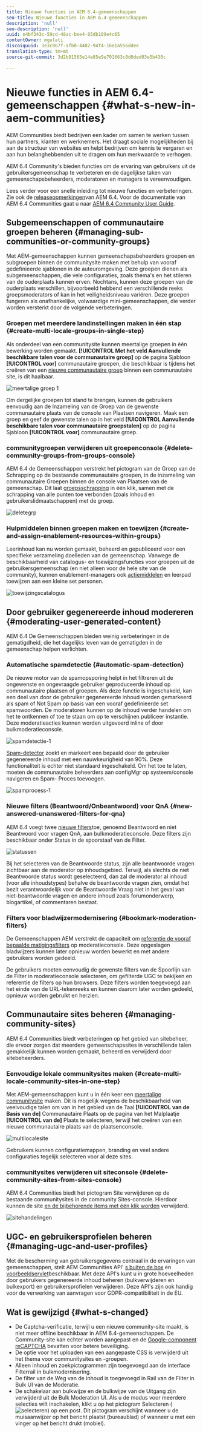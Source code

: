 ```yaml
---
title: Nieuwe functies in AEM 6.4-gemeenschappen
seo-title: Nieuwe functies in AEM 6.4-gemeenschappen
description: 'null'
seo-description: 'null'
uuid: e4bf343c-59cd-48ac-bee4-85db109e4c65
contentOwner: mgulati
discoiquuid: 3e3c867f-afb0-4402-94f4-16e1a556ddee
translation-type: tm+mt
source-git-commit: 3d2b91565e14e85e9e701663c8d0ded03e5b430c

---
```



# Nieuwe functies in AEM 6.4-gemeenschappen {#what-s-new-in-aem-communities}

AEM Communities biedt bedrijven een kader om samen te werken tussen hun partners, klanten en werknemers. Het draagt sociale mogelijkheden bij aan de structuur van websites en helpt bedrijven om kennis te vergaren en aan hun belanghebbenden uit te dragen om hun merkwaarde te verhogen.

AEM 6.4 Community&#39;s bieden functies om de ervaring van gebruikers uit de gebruikersgemeenschap te verbeteren en de dagelijkse taken van gemeenschapsbeheerders, moderatoren en managers te vereenvoudigen.

Lees verder voor een snelle inleiding tot nieuwe functies en verbeteringen. Zie ook de [releaseopmerkingen](../release-notes/communities-release-notes.md)van AEM 6.4. Voor de documentatie van AEM 6.4 Communities gaat u naar [AEM 6.4 Community User Guide](home.md).

## Subgemeenschappen of communautaire groepen beheren {#managing-sub-communities-or-community-groups}

Met AEM-gemeenschappen kunnen gemeenschapsbeheerders groepen en subgroepen binnen de communitysite maken met behulp van vooraf gedefinieerde sjablonen in de auteuromgeving. Deze groepen dienen als subgemeenschappen, die vele configuraties, zoals thema&#39;s en het stileren van de ouderplaats kunnen erven. Nochtans, kunnen deze groepen van de ouderplaats verschillen, bijvoorbeeld hebbend een verschillende reeks groepsmoderators of kan in het veiligheidsniveau variëren. Deze groepen fungeren als onafhankelijke, volwaardige mini-gemeenschappen, die verder worden versterkt door de volgende verbeteringen.

### Groepen met meerdere landinstellingen maken in één stap {#create-multi-locale-groups-in-single-step}

Als onderdeel van een communitysite kunnen meertalige groepen in één bewerking worden gemaakt. **[!UICONTROL Met het veld Aanvullende beschikbare talen voor de communautaire groep]** op de pagina Sjabloon **[!UICONTROL voor]** communautaire groepen, die beschikbaar is tijdens het creëren van een [nieuwe communautaire groep](groups.md) binnen een communautaire site, is dit haalbaar.

![meertalige groep 1](assets/multilingualgroup-1.png)

Om dergelijke groepen tot stand te brengen, kunnen de gebruikers eenvoudig aan de Inzameling van de Groep van de gewenste communautaire plaats van de console van Plaatsen navigeren. Maak een groep en geef de gewenste talen op in het veld **[!UICONTROL Aanvullende beschikbare talen voor communautaire groepstalen]** op de pagina Sjabloon **[!UICONTROL voor]** communautaire groep.

### communitygroepen verwijderen uit groepenconsole {#delete-community-groups-from-groups-console}

AEM 6.4 de Gemeenschappen verstrekt het pictogram van de Groep van de Schrapping op de bestaande communautaire groepen, in de inzameling van communautaire Groepen binnen de console van Plaatsen van de gemeenschap. Dit laat [groepsschrapping](groups.md#deleting-the-group) in één klik, samen met de schrapping van alle punten toe verbonden (zoals inhoud en gebruikerslidmaatschappen) met de groep.

![deletegrp](assets/deletegrp.png)

### Hulpmiddelen binnen groepen maken en toewijzen {#create-and-assign-enablement-resources-within-groups}

Leerinhoud kan nu worden gemaakt, beheerd en gepubliceerd voor een specifieke verzameling doelleden van de gemeenschap. Vanwege de beschikbaarheid van catalogus- en toewijzingsfuncties voor groepen uit de gebruikersgemeenschap (en niet alleen voor de hele site van de community), kunnen enablement-managers ook [actiemiddelen](resource.md) en leerpad toewijzen aan een kleine set personen.

![toewijzingscatalogus](assets/assignmentcatalog.png)

## Door gebruiker gegenereerde inhoud modereren {#moderating-user-generated-content}

AEM 6.4 De Gemeenschappen bieden weinig verbeteringen in de gematigdheid, die het dagelijks leven van de gematigden in de gemeenschap helpen verlichten.

### Automatische spamdetectie {#automatic-spam-detection}

De nieuwe motor van de spamopsporing helpt in het filtreren uit de ongewenste en ongevraagde gebruiker geproduceerde inhoud op communautaire plaatsen of groepen. Als deze functie is ingeschakeld, kan een deel van door de gebruiker gegenereerde inhoud worden gemarkeerd als spam of Not Spam op basis van een vooraf gedefinieerde set spamwoorden. De moderatoren kunnen op de inhoud verder handelen om het te ontkennen of toe te staan om op te verschijnen publiceer instantie. Deze moderatieacties kunnen worden uitgevoerd inline of door bulkmoderatieconsole.

![spamdetectie-1](assets/spamdetection-1.png)

[Spam-detector](moderate-ugc.md#spam-detection) zoekt en markeert een bepaald door de gebruiker gegenereerde inhoud met een nauwkeurigheid van 90%. Deze functionaliteit is echter niet standaard ingeschakeld. Om het toe te laten, moeten de communautaire beheerders aan configMgr op systeem/console navigeren en Spam- Proces toevoegen.

![spamprocess-1](assets/spamprocess-1.png)

### Nieuwe filters (Beantwoord/Onbeantwoord) voor QnA {#new-answered-unanswered-filters-for-qna}

AEM 6.4 voegt twee [nieuwe filters](moderation.md#filter-rail)toe, genoemd Beantwoord en niet Beantwoord voor vragen QnA, aan bulkmoderatieconsole. Deze filters zijn beschikbaar onder Status in de spoorstaaf van de Filter.

![statussen](assets/statuses.png)

Bij het selecteren van de Beantwoorde status, zijn alle beantwoorde vragen zichtbaar aan de moderator op inhoudsgebied. Terwijl, als slechts de niet Beantwoorde status wordt geselecteerd, dan zal de moderator al inhoud (voor alle inhoudstypes) behalve de beantwoorde vragen zien, omdat het bezit verantwoordelijk voor de Beantwoorde Vraag niet in het geval van niet-beantwoorde vragen en andere inhoud zoals forumonderwerp, blogartikel, of commentaren bestaat.

### Filters voor bladwijzermodernisering {#bookmark-moderation-filters}

De Gemeenschappen AEM verstrekt de capaciteit om [referentie de vooraf bepaalde matigingsfilters](moderation.md#filter-rail) op moderatieconsole. Deze opgeslagen bladwijzers kunnen later opnieuw worden bewerkt en met andere gebruikers worden gedeeld.

De gebruikers moeten eenvoudig de gewenste filters van de Spoorlijn van de Filter in moderatieconsole selecteren, om gefilterde UGC te bekijken en referentie de filters op hun browsers. Deze filters worden toegevoegd aan het einde van de URL-tekenreeks en kunnen daarom later worden gedeeld, opnieuw worden gebruikt en herzien.

## Communautaire sites beheren {#managing-community-sites}

AEM 6.4 Communities biedt verbeteringen op het gebied van sitebeheer, die ervoor zorgen dat meerdere gemeenschapssites in verschillende talen gemakkelijk kunnen worden gemaakt, beheerd en verwijderd door sitebeheerders.

### Eenvoudige lokale communitysites maken {#create-multi-locale-community-sites-in-one-step}

Met AEM-gemeenschappen kunt u in één keer een [meertalige communitysite](create-site.md) maken. Dit is mogelijk wegens de beschikbaarheid van veelvoudige talen om van in het gebied van de Taal **[!UICONTROL van de Basis van de]** Communautaire Plaats op de pagina van het Malplaatje **[!UICONTROL van de]** Plaats te selecteren, terwijl het creëren van een nieuwe communautaire plaats van de plaatsenconsole.

![multilocalesite](assets/multilocalesite.png)

Gebruikers kunnen configuratiemappen, branding en veel andere configuraties tegelijk selecteren voor al deze sites.

### communitysites verwijderen uit siteconsole {#delete-community-sites-from-sites-console}

AEM 6.4 Communities biedt het pictogram Site verwijderen op de bestaande communitysites in de community Sites-console. Hierdoor kunnen de site [en de bijbehorende items met één klik worden](create-site.md) verwijderd.

![sitehandelingen](assets/siteactions.png)

## UGC- en gebruikersprofielen beheren {#managing-ugc-and-user-profiles}

Met de bescherming van gebruikersgegevens centraal in de ervaringen van gemeenschappen, stelt AEM Communities API&#39; [s buiten de box](user-ugc-management-service.md) en [voorbeeldservlet](https://github.com/Adobe-Marketing-Cloud/aem-communities-ugc-migration/tree/master/bundles/communities-ugc-management-servlet)beschikbaar. Met deze API&#39;s kunt u in grote hoeveelheden door gebruikers gegenereerde inhoud beheren (bulkverwijderen en bulkexport) en gebruikersprofielen verwijderen. Deze API&#39;s zijn ook handig voor de verwerking van aanvragen voor GDPR-compatibiliteit in de EU.

## Wat is gewijzigd {#what-s-changed}

* De Captcha-verificatie, terwijl u een nieuwe community-site maakt, is niet meer offline beschikbaar in AEM 6.4-gemeenschappen. De Community-site kan echter worden aangepast en de [Google-component reCAPTCHA](https://helpx.adobe.com/experience-manager/using/aem_recaptcha.html) bevatten voor betere beveiliging.
* De optie voor het uploaden van een aangepaste CSS is verwijderd uit het thema voor communitysites en -groepen.
* Alleen inhoud en zoekpictogrammen zijn toegevoegd aan de interface Filterrail in bulkmodernisering.
* De filter van de Weg van de inhoud is toegevoegd in Rail van de Filter in Bulk UI van de Moderatie.
* De schakelaar aan bulkwijze en de bulkwijze van de Uitgang zijn verwijderd uit de Bulk Moderation UI. Als u de modus voor meerdere selecties wilt inschakelen, klikt u op het pictogram Selecteren ( ![selecteren](assets/selecticon.png)) op een post. Dit pictogram verschijnt wanneer u de muisaanwijzer op het bericht plaatst (bureaublad) of wanneer u met een vinger op het bericht drukt (mobiel).
